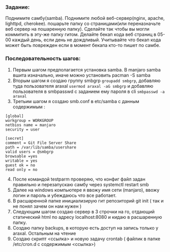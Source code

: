 ### Задание:
Поднимите самбу(samba). Поднимите любой веб-сервер(nginx, apache, lighttpd, cherokee). пошарьте папку со страницами(или переназначьте веб сервер на пошаренную папку). Сделайте так чтобы вы могли коммитить в эту-же папку гитом. Делайте бекап кода веб страниц в 05-00 каждый день, если день не дождливый. Учитывайте что бекап кода может быть поврежден если в момент бекапа кто-то пишет по самбе.

### Последовательность шагов:

1. Первым шагом предполагается установка samba. В manjaro samba вшита изначально, иначе можно установить pacman -S samba
2. Вторым шагом я создаю группу smbgrp `groupadd smbgrp`, добавляю туда пользователя araxal `usermod araxal -aG smbgrp` и добавляю пользователя в smbpasswd с заданием ему пароля в cli `smbpasswd -a araxal`
3. Третьим шагом я создаю smb.conf в etc/samba с данным содержимым : 
```
[global]
workgroup = WORKGROUP
netbios name = manjaro
security = user

[secret]
comment = Git File Server Share
path = /var/lib/samba/usershare
valid users = @smbgrp
browsable =yes
writable = yes
guest ok = no
read only = no
```
4. После командой testparm проверяю, что конфиг файл задан правильно и перезапускаю самбу через systemctl restart smb
5. Далее на windows компьютере я ввожу имя сети (manjaro), ввожу логин и пароль и убеждаюсь что все работает.
6. В расшаренной папке инициализирую гит репозиторий git init ( так и не понял зачем он нам нужен )
7. Следующим шагом создаю сервер в 3 строчки на го, отдающий статический html по адресу localhost:8080 и кидаю в расшаренную папку.
8. Создаю папку backups, в которую есть доступ на запись только у araxal. Остальным на чтение
9. Создаю скрипт <ссылка>  и новую задачу crontab ( файлик в папке /etc/cron.d с содержимым <ссылка>)

